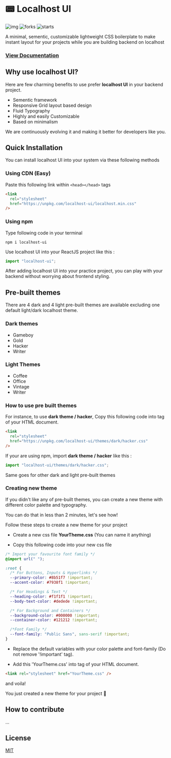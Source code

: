 # 📟 Localhost UI

![img](https://img.shields.io/badge/Licence-MIT-success) ![forks](https://img.shields.io/github/forks/fewprojects/localhost) ![starts](https://img.shields.io/github/stars/fewprojects/localhost)

A minimal, sementic, customizable lightweight CSS boilerplate to make instant layout for your projects while you are building backend on localhost

### [View Documentation](https://fewprojects.github.io/localhost/)

## Why use localhost UI?

Here are few charming benefits to use prefer **localhost UI** in your backend project.

- Sementic framework
- Responsive Grid layout based design
- Fluid Typography
- Highly and easily Customizable
- Based on minimalism

We are continuously evolving it and making it better for developers like you.

## Quick Installation

You can install localhost UI into your system via these following methods

### Using CDN (Easy)

Paste this following link within `<head></head>` tags

```html
<link
  rel="stylesheet"
  href="https://unpkg.com/localhost-ui/localhost.min.css"
/>
```

### Using npm

Type following code in your terminal

```git
npm i localhost-ui
```

Use localhost UI into your ReactJS project like this :

```javascript
import "localhost-ui";
```

After adding localhost UI into your practice project, you can play with your backend without worrying about frontend styling.

## Pre-built themes

There are 4 dark and 4 light pre-built themes are available excluding one default light/dark localhost theme.

### Dark themes

- Gameboy
- Gold
- Hacker
- Writer

### Light Themes

- Coffee
- Office
- Vintage
- Writer

### How to use pre built themes

For instance, to use **dark theme / hacker**, Copy this following code into <head></head> tag of your HTML document.

```html
<link
  rel="stylesheet"
  href="https://unpkg.com/localhost-ui/themes/dark/hacker.css"
/>
```

If your are using npm, import **dark theme / hacker** like this :

```javascript
import "localhost-ui/themes/dark/hacker.css";
```

Same goes for other dark and light pre-built themes

### Creating new theme

If you didn't like any of pre-built themes, you can create a new theme with different color palette and typography.

You can do that in less than 2 minutes, let's see how!

Follow these steps to create a new theme for your project

- Create a new css file **YourTheme.css** (You can name it anything)

- Copy this following code into your new css file

```css
/* Import your favourite font family */
@import url(" ");

:root {
  /* For Buttons, Inputs & Hyperlinks */
  --primary-color: #8b51f7 !important;
  --accent-color: #7938f1 !important;

  /* For Headings & Text */
  --heading-color: #f1f1f1 !important;
  --body-text-color: #dedede !important;

  /* For Background and Containers */
  --background-color: #000000 !important;
  --container-color: #121212 !important;

  /*Font Family */
  --font-family: "Public Sans", sans-serif !important;
}
```

- Replace the default variables with your color palette and font-family (Do not remove '!important' tag).

- Add this 'YourTheme.css' into <head></head> tag of your HTML document.

```html
<link rel="stylesheet" href="YourTheme.css" />
```

and voila!

You just created a new theme for your project 🎉

## How to contribute

...

## License

[MIT](https://github.com/fewprojects/localhost/blob/master/LICENSE)
